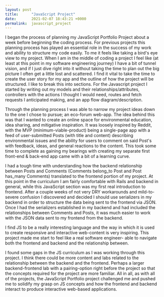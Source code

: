 ```yaml
---
layout: post
title:      "JavaScript Project"
date:       2021-02-07 18:43:21 +0000
permalink:  javascript_project
---
```



I began the process of planning my JavaScript Portfolio Project about a week before beginning the coding process. For previous projects this planning process has played an essential role in the success of my work and ability to structure my code easily. To me it feels like taking a bird's eye view to my project. When I am in the middle of coding a project I feel like (at least at this point in my software engineering journey) I have a bit of tunnel vision, and if I just dive right into it without taking the time to plan out the big picture I often get a little lost and scattered. I find it vital to take the time to create the user story for my app and the outline of how the project will be structured. I like to break this into sections. For the Javascript project I started by writing out my models and their relationships/attributes, controllers with the actions I thought I would need, routes and fetch requests I anticipated making, and an app flow diagram/description. 

Through the planning process I was able to narrow my project ideas down to the one I chose to pursue; an eco-forum web-app. The idea behind this was that I wanted to create an online space for environmental education, idea sharing, and mitigative inspiration. It was loosely inspired by Reddit, with the MVP (minimum-viable-product) being a single-page app with a feed of user-submitted Posts (with title and content) describing environmental issues and the ability for users to comment on said Post's with feedback, ideas, and general reactions to the content. This took some time to complete as gaining my bearings with creating my separate first front-end & back-end app came with a bit of a learning curve. 

I had a tough time with understanding how the backend relationship between Posts and Comments (Comments belong_to Post and Post has_many Comments) translated to the frontend portion of my project. At this point in the curriculum I am fairly comfortable with Rails and backend in general, while this JavaScript section was my first real introduction to frontend. After a couple weeks of not very DRY workarounds and mild-to-severe confusion I discovered and decided I should use serializers in my backend in order to structure the data being sent to the frontend via JSON. Once I had the serializers established in my backend and had included the relationships between Comments and Posts, it was much easier to work with the JSON data sent to my frontend from the backend. 

I find JS to be a really interesting language and the way in which it is used to create responsive and interactive web-content is very inspiring. This project made me start to feel like a real software engineer- able to navigate both the frontend and backend and the relationship between. 

I found some gaps in the JS curriculum as I was working through this project. I think there could be more content and labs related to the relationship between the backend and the frontend. Perhaps a larger backend-frontend lab with a pairing-option right before the project so that the concepts required for the project are more familiar. All in all, as with all of the projects, the JavaScript Portfolio project challenged me and pushed me to solidify my grasp on JS concepts and how the frontend and backend interact to produce interactive web-based applications. 

